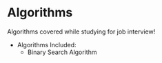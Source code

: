 # Algorithms
Algorithms covered while studying for job interview!


* Algorithms Included:
  * Binary Search Algorithm   
